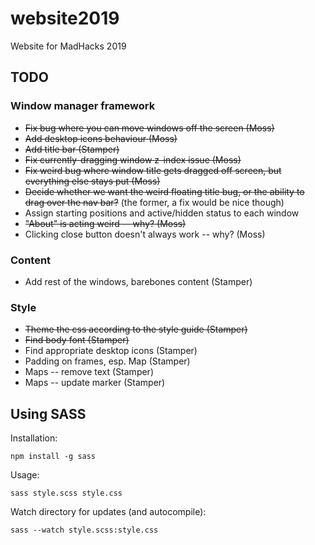 # website2019
Website for MadHacks 2019

## TODO

### Window manager framework
* ~~Fix bug where you can move windows off the screen (Moss)~~
* ~~Add desktop icons behaviour (Moss)~~
* ~~Add title bar (Stamper)~~
* ~~Fix currently-dragging window z-index issue (Moss)~~
* ~~Fix weird bug where window title gets dragged off screen, but everything else stays put (Moss)~~
* ~~Decide whether we want the weird floating title bug, or the ability to drag over the nav bar?~~ (the former, a fix would be nice though)
* Assign starting positions and active/hidden status to each window
* ~~"About" is acting weird -- why? (Moss)~~
* Clicking close button doesn't always work -- why? (Moss)

### Content
* Add rest of the windows, barebones content (Stamper)

### Style
* ~~Theme the css according to the style guide (Stamper)~~
* ~~Find body font (Stamper)~~
* Find appropriate desktop icons (Stamper)
* Padding on frames, esp. Map (Stamper)
* Maps -- remove text (Stamper)
* Maps -- update marker (Stamper)

## Using SASS
Installation:
```
npm install -g sass
```

Usage:
```
sass style.scss style.css
```

Watch directory for updates (and autocompile):
```
sass --watch style.scss:style.css
```
